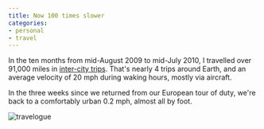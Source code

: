 ```yaml
---
title: Now 100 times slower
categories:
- personal
- travel
---
```


In the ten months from mid-August 2009 to mid-July 2010, I travelled over 91,000 miles in [inter-city trips][1].  That's nearly 4 trips around Earth, and an average velocity of 20 mph during waking hours, mostly via aircraft.

In the three weeks since we returned from our European tour of duty, we're back to a comfortably urban 0.2 mph, almost all by foot.

![][2]

   [1]: http://www.tripit.com/people/gerwitz
   [2]: travelogue.png "travelogue"

